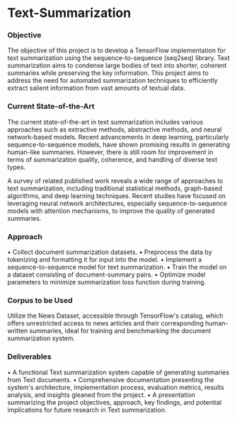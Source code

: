 # Text-Summarization
### Objective <br>
The objective of this project is to develop a TensorFlow implementation for text summarization using the sequence-to-sequence (seq2seq) library. Text summarization aims to condense large bodies of text into shorter, coherent summaries while preserving the key information. This project aims to address the need for automated summarization techniques to efficiently extract salient information from vast amounts of textual data.

### Current State-of-the-Art
The current state-of-the-art in text summarization includes various approaches such as extractive methods, abstractive methods, and neural network-based models. Recent advancements in deep learning, particularly sequence-to-sequence models, have shown promising results in generating human-like summaries. However, there is still room for improvement in terms of summarization quality, coherence, and handling of diverse text types.

A survey of related published work reveals a wide range of approaches to text summarization, including traditional statistical methods, graph-based algorithms, and deep learning techniques. Recent studies have focused on leveraging neural network architectures, especially sequence-to-sequence models with attention mechanisms, to improve the quality of generated summaries. 

### Approach
•	Collect document summarization datasets.
•	Preprocess the data by tokenizing and formatting it for input into the model.
•	Implement a sequence-to-sequence model for text summarization.
•	Train the model on a dataset consisting of document-summary pairs.
•	Optimize model parameters to minimize summarization loss function during training.

### Corpus to be Used
Utilize the News Dataset, accessible through TensorFlow's catalog, which offers unrestricted access to news articles and their corresponding human-written summaries, ideal for training and benchmarking the document summarization system.

### Deliverables
•	A functional Text summarization system capable of generating summaries from Text documents.
•	Comprehensive documentation presenting the system's architecture, implementation process, evaluation metrics, results analysis, and insights gleaned from the project.
•	A presentation summarizing the project objectives, approach, key findings, and potential implications for future research in Text summarization.
